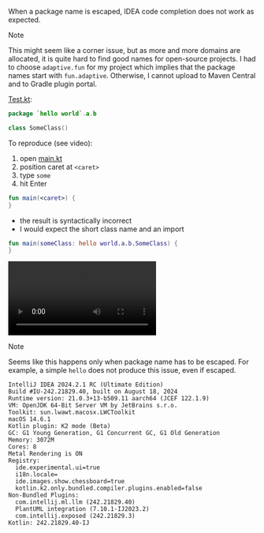 When a package name is escaped, IDEA code completion does not work as expected.

> [!NOTE]
> 
> This might seem like a corner issue, but as more and more domains are allocated, it is quite
> hard to find good names for open-source projects. I had to choose `adaptive.fun` for my project
> which implies that the package names start with `fun.adaptive`. Otherwise, I cannot upload to 
> Maven Central and to Gradle plugin portal.
> 

[Test.kt](/declaration/src/commonMain/kotlin/hello-world/a/b/Test.kt):

```kotlin
package `hello world`.a.b

class SomeClass()
```

To reproduce (see video):

1. open [main.kt](/use/src/jvmMain/kotlin/main.kt)
2. position caret at `<caret>`
3. type `some`
4. hit Enter

```kotlin
fun main(<caret>) {
}
```

- the result is syntactically incorrect
- I would expect the short class name and an import

```kotlin
fun main(someClass: hello world.a.b.SomeClass) {
}
```

![recording.mov](recording.mov)

> [!NOTE]
> 
> Seems like this happens only when package name has to be escaped. For example,
> a simple `hello` does not produce this issue, even if escaped.
>

```text
IntelliJ IDEA 2024.2.1 RC (Ultimate Edition)
Build #IU-242.21829.40, built on August 18, 2024
Runtime version: 21.0.3+13-b509.11 aarch64 (JCEF 122.1.9)
VM: OpenJDK 64-Bit Server VM by JetBrains s.r.o.
Toolkit: sun.lwawt.macosx.LWCToolkit
macOS 14.6.1
Kotlin plugin: K2 mode (Beta)
GC: G1 Young Generation, G1 Concurrent GC, G1 Old Generation
Memory: 3072M
Cores: 8
Metal Rendering is ON
Registry:
  ide.experimental.ui=true
  i18n.locale=
  ide.images.show.chessboard=true
  kotlin.k2.only.bundled.compiler.plugins.enabled=false
Non-Bundled Plugins:
  com.intellij.ml.llm (242.21829.40)
  PlantUML integration (7.10.1-IJ2023.2)
  com.intellij.exposed (242.21829.3)
Kotlin: 242.21829.40-IJ
```
